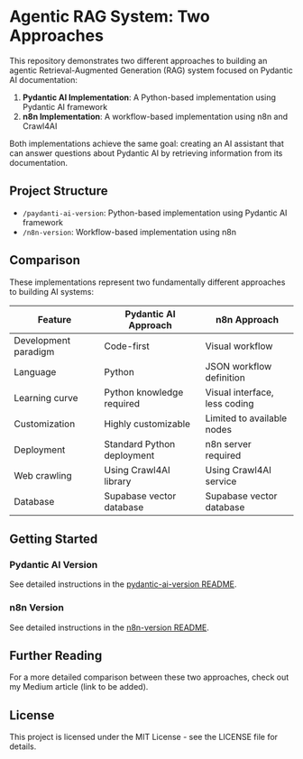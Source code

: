 # Agentic RAG System: Two Approaches

This repository demonstrates two different approaches to building an agentic Retrieval-Augmented Generation (RAG) system focused on Pydantic AI documentation:

1. **Pydantic AI Implementation**: A Python-based implementation using Pydantic AI framework
2. **n8n Implementation**: A workflow-based implementation using n8n and Crawl4AI

Both implementations achieve the same goal: creating an AI assistant that can answer questions about Pydantic AI by retrieving information from its documentation.

## Project Structure

- `/paydanti-ai-version`: Python-based implementation using Pydantic AI framework
- `/n8n-version`: Workflow-based implementation using n8n

## Comparison

These implementations represent two fundamentally different approaches to building AI systems:

| Feature | Pydantic AI Approach | n8n Approach |
|---------|---------------------|--------------|
| Development paradigm | Code-first | Visual workflow |
| Language | Python | JSON workflow definition |
| Learning curve | Python knowledge required | Visual interface, less coding |
| Customization | Highly customizable | Limited to available nodes |
| Deployment | Standard Python deployment | n8n server required |
| Web crawling | Using Crawl4AI library | Using Crawl4AI service |
| Database | Supabase vector database | Supabase vector database |

## Getting Started

### Pydantic AI Version

See detailed instructions in the [pydantic-ai-version README](paydanti-ai-version/README.md).

### n8n Version

See detailed instructions in the [n8n-version README](n8n-version/README.md).

## Further Reading

For a more detailed comparison between these two approaches, check out my Medium article (link to be added).

## License

This project is licensed under the MIT License - see the LICENSE file for details.